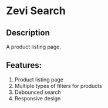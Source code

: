 # Zevi Search

## Description

A product listing page.

## Features:

1. Product listing page
2. Multiple types of filters for products
3. Debounced search
4. Responsive design
